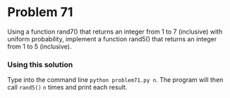 # Problem 71
Using a function rand7() that returns an integer from 1 to 7 (inclusive)
with uniform probability, implement a function rand5() that returns an
integer from 1 to 5 (inclusive).

### Using this solution
Type into the command line `python problem71.py n`. The program will then
call `rand5()` `n` times and print each result.

